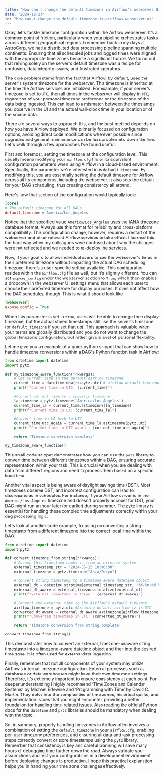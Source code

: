 ```yaml
---
title: "How can I change the default timezone in Airflow's webserver UI?"
date: "2024-12-23"
id: "how-can-i-change-the-default-timezone-in-airflows-webserver-ui"
---
```


Okay, let's tackle timezone configuration within the Airflow webserver. It’s a common point of friction, particularly when your pipeline orchestrates tasks across different geographical regions. I remember back in my days at AstroCorp, we had a distributed data processing pipeline spanning multiple continents. Ensuring that all scheduled jobs and logged times were aligned with the appropriate time zones became a significant hurdle. We found out that relying solely on the server's default timezone was a recipe for confusion, data integrity issues, and frustrated operators.

The core problem stems from the fact that Airflow, by default, uses the server's system timezone for the webserver. This timezone is inherited at the time the Airflow services are initialized. For example, if your server’s timezone is set to `UTC`, then all times in the webserver will display in `UTC`, regardless of your personal timezone preference or the timezone of the data being ingested. This can lead to a mismatch between the timestamps you observe in the UI and the actual wall-clock time in your location or of the source data.

There are several ways to approach this, and the best method depends on how you have Airflow deployed. We primarily focused on configuration options, avoiding direct code modifications wherever possible since upgrades and general maintenance can be less problematic down the line. Let's walk through a few approaches I've found useful.

First and foremost, setting the timezone at the configuration level. This usually means modifying your `airflow.cfg` file or its equivalent configuration parameters when using Airflow in a cloud-based environment. Specifically, the parameter we're interested in is `default_timezone`. By modifying this, you are essentially setting the default timezone for Airflow across all its components, including the webserver. It also sets the default for your DAG scheduling, thus creating consistency all around.

Here's how that section of the configuration would typically look:

```ini
[core]
# The default timezone for all DAGs.
default_timezone = America/Los_Angeles
```

Notice that the specified value `America/Los_Angeles` uses the IANA timezone database format. Always use this format for reliability and cross-platform compatibility. This configuration change, however, requires a restart of the webserver and other relevant Airflow services to take effect. I learned this the hard way when my colleagues were confused about why the changes were not reflected and we needed to re-deploy the services.

Now, if your goal is to allow individual users to see the webserver's times in their preferred timezone without impacting the actual DAG scheduling timezone, there’s a user-specific setting available. This configuration resides within the `airflow.cfg` file as well, but it's slightly different. You can set `expose_config` under the webserver section to `True`, which then enables a dropdown in the webserver UI settings menu that allows each user to choose their preferred timezone for display purposes. It does not affect how the DAG schedules, though. This is what it should look like:

```ini
[webserver]
expose_config = True
```

When this parameter is set to `true`, users will be able to change their display timezone, but the actual stored timestamps still use the server's timezone (or `default_timezone` if you set that up). This approach is valuable when your teams are globally distributed and you do not want to change the global timezone configuration, but rather give a level of personal flexibility.

Let me give you an example of a quick python snippet that can show how to handle timezone conversions within a DAG's Python function task in Airflow:

```python
from datetime import datetime
import pytz

def my_timezone_aware_function(**kwargs):
    # Get current time in the default airflow timezone
    current_time = datetime.now(tz=pytz.utc) # airflow default timezone is UTC unless overridden
    print(f"Current time in UTC: {current_time}")

    #Convert current time to a specific timezone
    la_timezone = pytz.timezone('America/Los_Angeles')
    current_time_la = current_time.astimezone(la_timezone)
    print(f"Current time in LA: {current_time_la}")

    #Convert time in LA back to UTC
    current_time_utc_again = current_time_la.astimezone(pytz.utc)
    print(f"Current time in UTC again : {current_time_utc_again}")

    return 'Timezone conversion complete'

my_timezone_aware_function()
```

This small code snippet demonstrates how you can use the `pytz` library to convert time between different timezones within a DAG, ensuring accurate representation within your task. This is crucial when you are dealing with data from different regions and need to process them based on a specific local time.

Another vital aspect is being aware of daylight savings time (DST). Most timezones observe DST, and incorrect configuration can lead to discrepancies in schedules. For instance, if your Airflow server is in the `America/Los_Angeles` timezone and doesn't properly account for DST, your DAG might run an hour later (or earlier) during summer. The `pytz` library is essential for handling these complex time adjustments correctly within your dag processing logic.

Let's look at another code example, focusing on converting a string timestamp from a different timezone into the correct local time within the DAG.

```python
from datetime import datetime
import pytz

def convert_timezone_from_string(**kwargs):
    # Assume this timestamp comes in from an external system
    external_timestamp_str = "2024-05-15 10:00:00"
    external_timezone = pytz.timezone("Asia/Tokyo")

    # Convert string timestamp to a timezone-aware datetime object
    external_dt = datetime.strptime(external_timestamp_str, "%Y-%m-%d %H:%M:%S")
    external_dt_aware = external_timezone.localize(external_dt)
    print(f"External Timestamp in Tokyo : {external_dt_aware}")

    # Convert the external time to the Airflow's default timezone
    airflow_timezone = pytz.utc #Assuming default airflow tz is UTC
    converted_dt_aware = external_dt_aware.astimezone(airflow_timezone)
    print(f"Converted timestamp in UTC: {converted_dt_aware}")

    return 'Timezone conversion from string complete'

convert_timezone_from_string()
```
This demonstrates how to convert an external, timezone-unaware string timestamp into a timezone-aware datetime object and then into the desired time zone. It is often used for external data ingestion.

Finally, remember that not all components of your system may utilize Airflow's internal timezone configuration. External processes such as databases or data warehouses might have their own timezone settings. Therefore, it’s extremely important to ensure consistency at each point. For deeper understanding I highly recommend ‘Time Zones and Calendar Systems’ by Michael Erlewine and ‘Programming with Time’ by David C. Martin. They delve into the complexities of time zones, historical quirks, and implementation issues that you might encounter, providing a better foundation for handling time-related issues. Also reading the official Python docs for the `datetime` and `pytz` libraries should be mandatory when dealing with the topic.

So, in summary, properly handling timezones in Airflow often involves a combination of setting the `default_timezone` in your `airflow.cfg`, enabling per-user timezone preferences, and ensuring all data and task processing steps correctly convert or store timestamps using the `pytz` library. Remember that consistency is key and careful planning will save many hours of debugging time further down the road. Always validate your assumptions and test your configurations in a development environment before deploying changes to production. I hope this practical explanation helps you in handling your time zone challenges effectively.
